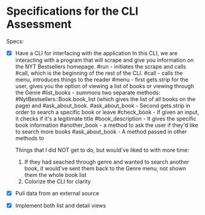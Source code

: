 # Specifications for the CLI Assessment

Specs:
- [x] Have a CLI for interfacing with the application
  In this CLI, we are interacting with a program that will scrape and give you information on the NYT Bestsellers homepage.
  #run - initiates the scrape and calls #call, which is the beginning of the rest of the CLI.
  #call - calls the menu, introduces things to the reader
  #menu - first gets.strip for the user, gives you the option of viewing a list of books or viewing through the Genre
  #list_books - summons two separate methods: #NytBestsellers::Book.book_list (which gives the list of all books on the page) and #ask_about_book.
  #ask_about_book - Second gets.strip in order to search a specific book or leave
  #check_book - If given an input, it checks if it's a legitimate title
  #book_description - It gives the specific book information
  #another_book - a method to ask the user if they'd like to search more books
  #ask_about_book - A method passed in other methods to 

  Things that I did NOT get to do, but would've liked to with more time:

  1. If they had seached through genre and wanted to search another book, it would've sent them back to the Genre menu, not shown them the whole book list
  2. Colorize the CLI for clarity

- [X] Pull data from an external source
- [X] Implement both list and detail views
